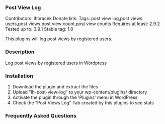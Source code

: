 ###  Post View Log
Contributors: lhoracek
Donate link: 
Tags: post view log,post views users,post views,post view count,post view counts
Requires at least: 2.9.2
Tested up to: 3.9.1
Stable tag: 1.0

This plugins will log post views by registered users.

###  Description

Log post views by registered users in Wordpress

###  Installation

1. Download the plugin and extract the files
2. Upload "lh-post-view-log" to your wp-content/plugins/ directory
3. Activate the plugin through the 'Plugins' menu in WordPress
4. Check the "Post Views Log" Tab created by this plugins to see stats

###  Frequently Asked Questions

